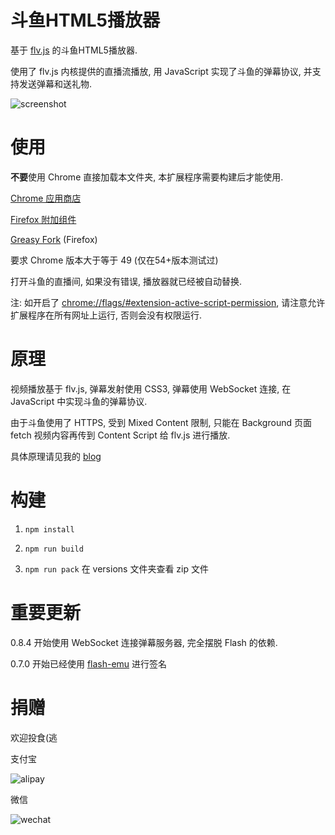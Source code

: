 # 斗鱼HTML5播放器

基于 [flv.js](https://github.com/Bilibili/flv.js) 的斗鱼HTML5播放器.

使用了 flv.js 内核提供的直播流播放, 用 JavaScript 实现了斗鱼的弹幕协议, 并支持发送弹幕和送礼物.

![screenshot](https://user-images.githubusercontent.com/8019167/33715813-d3f38294-db8e-11e7-95c7-c029d69ebf7e.jpg)

# 使用

**不要**使用 Chrome 直接加载本文件夹, 本扩展程序需要构建后才能使用.

[Chrome 应用商店](https://chrome.google.com/webstore/detail/hbocinidadgpnbcamhjgfbgiebhpnmfj)

[Firefox 附加组件](https://addons.mozilla.org/zh-CN/firefox/addon/douyuhtml5player/)

[Greasy Fork](https://greasyfork.org/scripts/26901) (Firefox)

要求 Chrome 版本大于等于 49 (仅在54+版本测试过)

打开斗鱼的直播间, 如果没有错误, 播放器就已经被自动替换.

注: 如开启了 [chrome://flags/#extension-active-script-permission](chrome://flags/#extension-active-script-permission), 请注意允许扩展程序在所有网址上运行, 否则会没有权限运行.

# 原理

视频播放基于 flv.js, 弹幕发射使用 CSS3, 弹幕使用 WebSocket 连接, 在 JavaScript 中实现斗鱼的弹幕协议.

由于斗鱼使用了 HTTPS, 受到 Mixed Content 限制, 只能在 Background 页面 fetch 视频内容再传到 Content Script 给 flv.js 进行播放.

具体原理请见我的 [blog](http://blog.imspace.cn/2016/10/29/DouyuHTML5Player/)

# 构建

1. `npm install`

2. `npm run build`

3. `npm run pack` 在 versions 文件夹查看 zip 文件

# 重要更新

0.8.4 开始使用 WebSocket 连接弹幕服务器, 完全摆脱 Flash 的依赖.

0.7.0 开始已经使用 [flash-emu](https://github.com/spacemeowx2/flash-emu) 进行签名

# 捐赠

欢迎投食(逃

支付宝

![alipay](https://user-images.githubusercontent.com/8019167/28763218-faff38b6-75ee-11e7-80a0-0ecb031256e2.png)


微信

![wechat](https://user-images.githubusercontent.com/8019167/28763153-7e168bc4-75ee-11e7-8aa6-322a33a4c2de.png)
